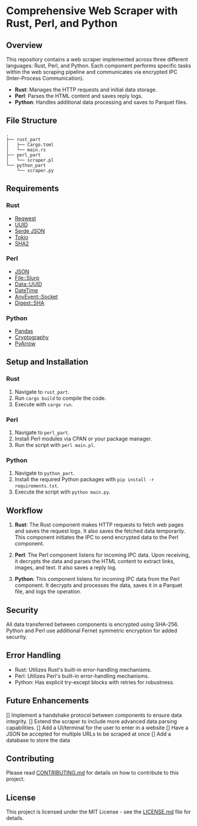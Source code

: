 # Comprehensive Web Scraper with Rust, Perl, and Python

## Overview

This repository contains a web scraper implemented across three different languages: Rust, Perl, and Python. Each component performs specific tasks within the web scraping pipeline and communicates via encrypted IPC (Inter-Process Communication).

- **Rust**: Manages the HTTP requests and initial data storage.
- **Perl**: Parses the HTML content and saves reply logs.
- **Python**: Handles additional data processing and saves to Parquet files.

## File Structure

```plaintext
.
├── rust_part
│   ├── Cargo.toml
│   └── main.rs
├── perl_part
│   └── scraper.pl
└── python_part
    └── scraper.py
```

## Requirements

### Rust

- [Reqwest](https://docs.rs/reqwest)
- [UUID](https://docs.rs/uuid)
- [Serde JSON](https://docs.rs/serde_json)
- [Tokio](https://docs.rs/tokio)
- [SHA2](https://docs.rs/sha2)

### Perl

- [JSON](https://metacpan.org/pod/JSON)
- [File::Slurp](https://metacpan.org/pod/File::Slurp)
- [Data::UUID](https://metacpan.org/pod/Data::UUID)
- [DateTime](https://metacpan.org/pod/DateTime)
- [AnyEvent::Socket](https://metacpan.org/pod/AnyEvent::Socket)
- [Digest::SHA](https://metacpan.org/pod/Digest::SHA)

### Python

- [Pandas](https://pandas.pydata.org)
- [Cryptography](https://cryptography.io/en/latest/)
- [PyArrow](https://arrow.apache.org/docs/python/)

## Setup and Installation

### Rust

1. Navigate to `rust_part`.
2. Run `cargo build` to compile the code.
3. Execute with `cargo run`.

### Perl

1. Navigate to `perl_part`.
2. Install Perl modules via CPAN or your package manager.
3. Run the script with `perl main.pl`.

### Python

1. Navigate to `python_part`.
2. Install the required Python packages with `pip install -r requirements.txt`.
3. Execute the script with `python main.py`.

## Workflow

1. **Rust**: The Rust component makes HTTP requests to fetch web pages and saves the request logs. It also saves the fetched data temporarily. This component initiates the IPC to send encrypted data to the Perl component.
  
2. **Perl**: The Perl component listens for incoming IPC data. Upon receiving, it decrypts the data and parses the HTML content to extract links, images, and text. It also saves a reply log.

3. **Python**: This component listens for incoming IPC data from the Perl component. It decrypts and processes the data, saves it in a Parquet file, and logs the operation.

## Security

All data transferred between components is encrypted using SHA-256. Python and Perl use additional Fernet symmetric encryption for added security.

## Error Handling

- Rust: Utilizes Rust's built-in error-handling mechanisms.
- Perl: Utilizes Perl's built-in error-handling mechanisms.
- Python: Has explicit try-except blocks with retries for robustness.

## Future Enhancements

[] Implement a handshake protocol between components to ensure data integrity.
[] Extend the scraper to include more advanced data parsing capabilities.
[] Add a UI/terminal for the user to enter in a website 
[] Have a JSON be accepted for multiple URLs to be scraped at once
[] Add a database to store the data


## Contributing

Please read [CONTRIBUTING.md](CONTRIBUTING.md) for details on how to contribute to this project.

## License

This project is licensed under the MIT License - see the [LICENSE.md](LICENSE.md) file for details.
